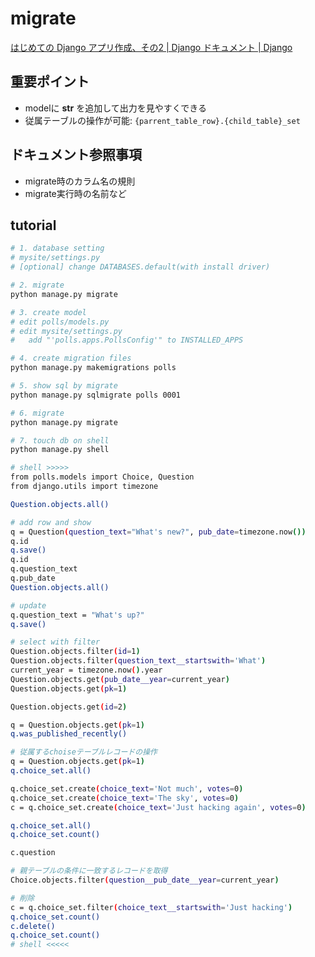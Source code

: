 
# migrate

[はじめての Django アプリ作成、その2 \| Django ドキュメント \| Django](https://docs.djangoproject.com/ja/3.0/intro/tutorial02/)

## 重要ポイント

- modelに __str__ を追加して出力を見やすくできる
- 従属テーブルの操作が可能: `{parrent_table_row}.{child_table}_set`

## ドキュメント参照事項

- migrate時のカラム名の規則
- migrate実行時の名前など

## tutorial

```bash
# 1. database setting
# mysite/settings.py
# [optional] change DATABASES.default(with install driver)

# 2. migrate
python manage.py migrate

# 3. create model
# edit polls/models.py
# edit mysite/settings.py
#   add "'polls.apps.PollsConfig'" to INSTALLED_APPS

# 4. create migration files
python manage.py makemigrations polls

# 5. show sql by migrate
python manage.py sqlmigrate polls 0001

# 6. migrate
python manage.py migrate

# 7. touch db on shell
python manage.py shell

# shell >>>>>
from polls.models import Choice, Question
from django.utils import timezone

Question.objects.all()

# add row and show
q = Question(question_text="What's new?", pub_date=timezone.now())
q.id
q.save()
q.id
q.question_text
q.pub_date
Question.objects.all()

# update
q.question_text = "What's up?"
q.save()

# select with filter
Question.objects.filter(id=1)
Question.objects.filter(question_text__startswith='What')
current_year = timezone.now().year
Question.objects.get(pub_date__year=current_year)
Question.objects.get(pk=1)

Question.objects.get(id=2)

q = Question.objects.get(pk=1)
q.was_published_recently()

# 従属するchoiseテーブルレコードの操作
q = Question.objects.get(pk=1)
q.choice_set.all()

q.choice_set.create(choice_text='Not much', votes=0)
q.choice_set.create(choice_text='The sky', votes=0)
c = q.choice_set.create(choice_text='Just hacking again', votes=0)

q.choice_set.all()
q.choice_set.count()

c.question

# 親テーブルの条件に一致するレコードを取得
Choice.objects.filter(question__pub_date__year=current_year)

# 削除
c = q.choice_set.filter(choice_text__startswith='Just hacking')
q.choice_set.count()
c.delete()
q.choice_set.count()
# shell <<<<<
```
